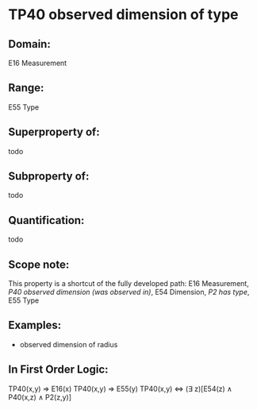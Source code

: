 # TP40 observed dimension of type

## Domain: 

E16 Measurement

## Range: 

E55 Type

## Superproperty of: 

todo

## Subproperty of: 

todo

## Quantification: 

todo

## Scope note: 

This property is a shortcut of the fully developed path: E16 Measurement, _P40 observed dimension (was observed in)_, E54 Dimension, _P2 has type_, E55 Type

## Examples: 

* observed dimension of radius

## In First Order Logic: 

TP40(x,y) ⇒ E16(x)
TP40(x,y) ⇒ E55(y)
TP40(x,y) ⇔ (∃ z)[E54(z) ∧ P40(x,z) ∧ P2(z,y)]

